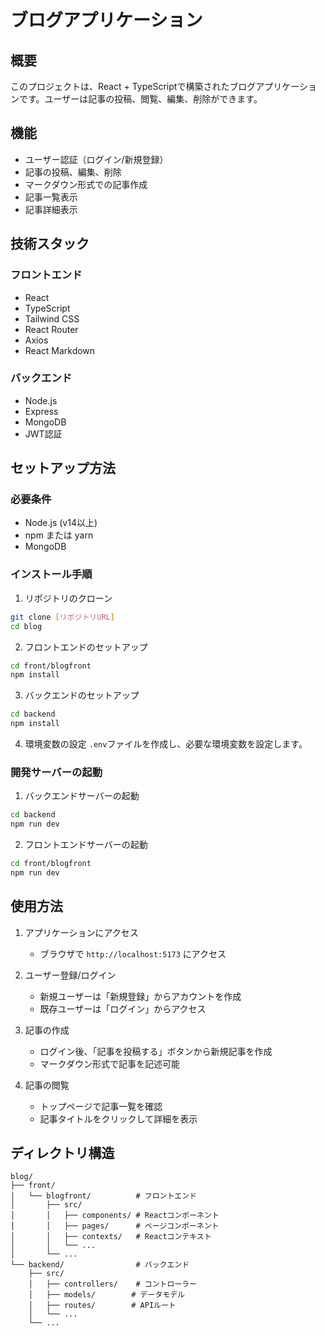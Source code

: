 # ブログアプリケーション

## 概要
このプロジェクトは、React + TypeScriptで構築されたブログアプリケーションです。ユーザーは記事の投稿、閲覧、編集、削除ができます。

## 機能
- ユーザー認証（ログイン/新規登録）
- 記事の投稿、編集、削除
- マークダウン形式での記事作成
- 記事一覧表示
- 記事詳細表示

## 技術スタック
### フロントエンド
- React
- TypeScript
- Tailwind CSS
- React Router
- Axios
- React Markdown

### バックエンド
- Node.js
- Express
- MongoDB
- JWT認証

## セットアップ方法

### 必要条件
- Node.js (v14以上)
- npm または yarn
- MongoDB

### インストール手順

1. リポジトリのクローン
```bash
git clone [リポジトリURL]
cd blog
```

2. フロントエンドのセットアップ
```bash
cd front/blogfront
npm install
```

3. バックエンドのセットアップ
```bash
cd backend
npm install
```

4. 環境変数の設定
`.env`ファイルを作成し、必要な環境変数を設定します。

### 開発サーバーの起動

1. バックエンドサーバーの起動
```bash
cd backend
npm run dev
```

2. フロントエンドサーバーの起動
```bash
cd front/blogfront
npm run dev
```

## 使用方法

1. アプリケーションにアクセス
   - ブラウザで `http://localhost:5173` にアクセス

2. ユーザー登録/ログイン
   - 新規ユーザーは「新規登録」からアカウントを作成
   - 既存ユーザーは「ログイン」からアクセス

3. 記事の作成
   - ログイン後、「記事を投稿する」ボタンから新規記事を作成
   - マークダウン形式で記事を記述可能

4. 記事の閲覧
   - トップページで記事一覧を確認
   - 記事タイトルをクリックして詳細を表示

## ディレクトリ構造
```
blog/
├── front/
│   └── blogfront/          # フロントエンド
│       ├── src/
│       │   ├── components/ # Reactコンポーネント
│       │   ├── pages/      # ページコンポーネント
│       │   ├── contexts/   # Reactコンテキスト
│       │   └── ...
│       └── ...
└── backend/                # バックエンド
    ├── src/
    │   ├── controllers/    # コントローラー
    │   ├── models/        # データモデル
    │   ├── routes/        # APIルート
    │   └── ...
    └── ...
```